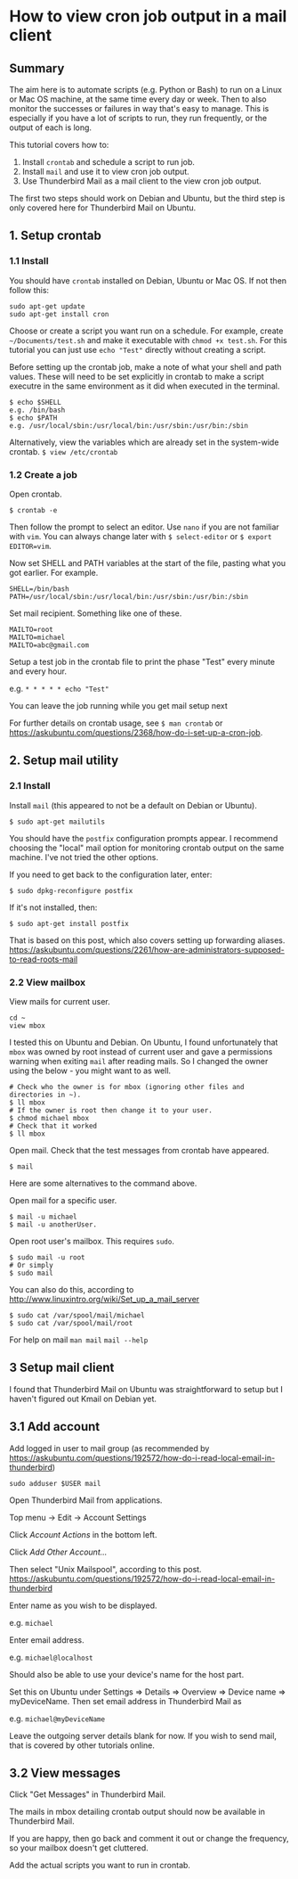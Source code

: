 # How to view cron job output in a mail client

## Summary

The aim here is to automate scripts (e.g. Python or Bash) to run on a Linux or Mac OS machine, at the same time every day or week. Then to also monitor the successes or failures in way that's easy to manage. This is especially if you have a lot of scripts to run, they run frequently, or the output of each is long.

This tutorial covers how to:
1. Install `crontab` and schedule a script to run job.
2. Install `mail` and use it to view cron job output.
3. Use Thunderbird Mail as a mail client to the view cron job output.

The first two steps should work on Debian and Ubuntu, but the third step is only covered here for Thunderbird Mail on Ubuntu. 


## 1. Setup crontab

### 1.1 Install

You should have `crontab` installed on Debian, Ubuntu or Mac OS. If not then follow this:
```
sudo apt-get update
sudo apt-get install cron
```
Choose or create a script you want run on a schedule. For example, create  `~/Documents/test.sh` and make it executable with `chmod +x test.sh`. For this tutorial you can just use `echo "Test"` directly without creating a script.

Before setting up the crontab job, make a note of what your shell and path values. These will need to be set explicitly in crontab to make a script executre in the same environment as it did when executed in the terminal.
```
$ echo $SHELL
e.g. /bin/bash
$ echo $PATH
e.g. /usr/local/sbin:/usr/local/bin:/usr/sbin:/usr/bin:/sbin
```
Alternatively, view the variables which are already set in the system-wide crontab.
`$ view /etc/crontab`

### 1.2 Create a job

Open crontab.
```
$ crontab -e
```
Then follow the prompt to select an editor. Use `nano` if you are not familiar with `vim`. You can always change later with `$ select-editor` or `$ export EDITOR=vim`.


Now set SHELL and PATH variables at the start of the file, pasting what you got earlier. For example.
```
SHELL=/bin/bash
PATH=/usr/local/sbin:/usr/local/bin:/usr/sbin:/usr/bin:/sbin
```


Set mail recipient. Something like one of these.
```
MAILTO=root
MAILTO=michael
MAILTO=abc@gmail.com
```

Setup a test job in the crontab file to print the phase "Test" every minute and every hour.

e.g. `* * * * * echo "Test"`

You can leave the job running while you get mail setup next

For further details on crontab usage, see `$ man crontab` or https://askubuntu.com/questions/2368/how-do-i-set-up-a-cron-job.


## 2. Setup mail utility


### 2.1 Install

Install `mail` (this appeared to not be a default on Debian or Ubuntu).
```
$ sudo apt-get mailutils
```

You should have the `postfix` configuration prompts appear. I recommend choosing the "local" mail option for monitoring crontab output on the same machine. I've not tried the other options.

If you need to get back to the configuration later, enter:
```
$ sudo dpkg-reconfigure postfix
```
If it's not installed, then:
```
$ sudo apt-get install postfix
```

That is based on this post, which also covers setting up forwarding aliases. https://askubuntu.com/questions/2261/how-are-administrators-supposed-to-read-roots-mail


### 2.2 View mailbox

View mails for current user.
```
cd ~
view mbox
```
I tested this on Ubuntu and Debian. On Ubuntu, I found unfortunately that `mbox` was owned by root instead of current user and gave a permissions warning when exiting `mail` after reading mails. So I changed the owner using the below - you might want to as well.
```
# Check who the owner is for mbox (ignoring other files and directories in ~).
$ ll mbox 
# If the owner is root then change it to your user.
$ chmod michael mbox
# Check that it worked
$ ll mbox
```

Open mail. Check that the test messages from crontab have appeared.
```
$ mail
```

Here are some alternatives to the command above.

Open mail for a specific user.
```
$ mail -u michael
$ mail -u anotherUser.
```
Open root user's mailbox. This requires `sudo`.
```
$ sudo mail -u root
# Or simply
$ sudo mail
```

You can also do this, according to http://www.linuxintro.org/wiki/Set_up_a_mail_server
```
$ sudo cat /var/spool/mail/michael
$ sudo cat /var/spool/mail/root
```


For help on mail
`man mail`
`mail --help`


## 3 Setup mail client

I found that Thunderbird Mail on Ubuntu was straightforward to setup but I haven't figured out Kmail on Debian yet.

## 3.1 Add account

Add logged in user to mail group (as recommended by https://askubuntu.com/questions/192572/how-do-i-read-local-email-in-thunderbird)
```
sudo adduser $USER mail
```

Open Thunderbird Mail from applications.

Top menu -> Edit -> Account Settings

Click _Account Actions_ in the bottom left.

Click _Add Other Account..._

Then select "Unix Mailspool", according to this post. https://askubuntu.com/questions/192572/how-do-i-read-local-email-in-thunderbird

Enter name as you wish to be displayed. 

e.g. `michael`

Enter email address.

e.g. `michael@localhost`

Should also be able to use your device's name for the host part. 

Set this on Ubuntu under Settings => Details => Overview => Device name => myDeviceName. Then set email address in Thunderbird Mail as 

e.g. `michael@myDeviceName`

Leave the outgoing server details blank for now. If you wish to send mail, that is covered by other tutorials online.

## 3.2 View messages
Click "Get Messages" in Thunderbird Mail.

The mails in mbox detailing crontab output should now be available in Thunderbird Mail.

If you are happy, then go back and comment it out or change the frequency, so your mailbox doesn't get cluttered.

Add the actual scripts you want to run in crontab.

